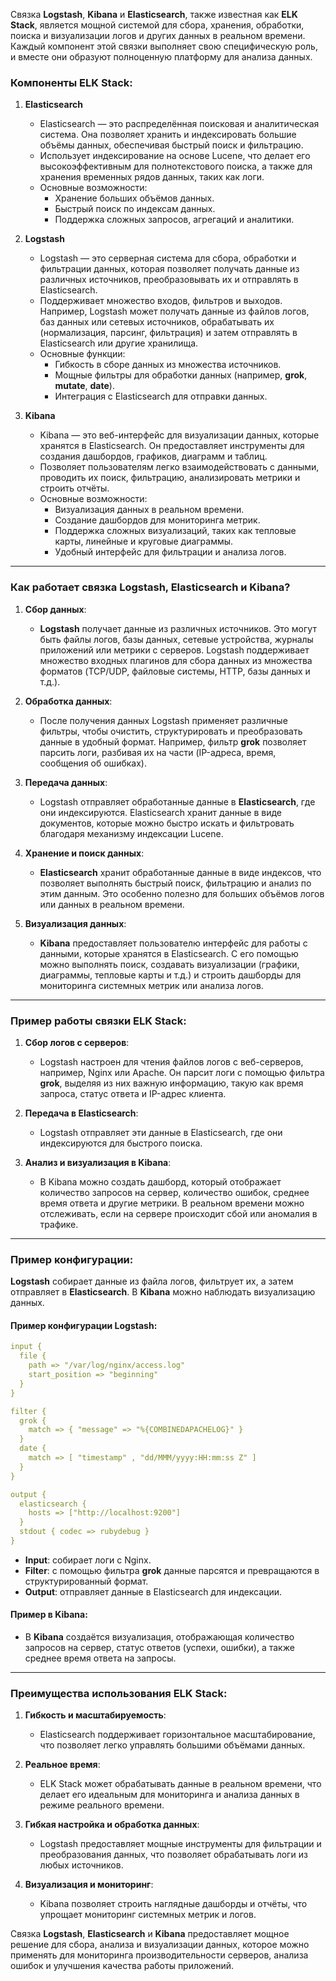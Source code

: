 Связка **Logstash**, **Kibana** и **Elasticsearch**, также известная как **ELK Stack**, является мощной системой для сбора, хранения, обработки, поиска и визуализации логов и других данных в реальном времени. Каждый компонент этой связки выполняет свою специфическую роль, и вместе они образуют полноценную платформу для анализа данных.

### Компоненты ELK Stack:

1. **Elasticsearch**
   - Elasticsearch — это распределённая поисковая и аналитическая система. Она позволяет хранить и индексировать большие объёмы данных, обеспечивая быстрый поиск и фильтрацию.
   - Использует индексирование на основе Lucene, что делает его высокоэффективным для полнотекстового поиска, а также для хранения временных рядов данных, таких как логи.
   - Основные возможности:
     - Хранение больших объёмов данных.
     - Быстрый поиск по индексам данных.
     - Поддержка сложных запросов, агрегаций и аналитики.

2. **Logstash**
   - Logstash — это серверная система для сбора, обработки и фильтрации данных, которая позволяет получать данные из различных источников, преобразовывать их и отправлять в Elasticsearch.
   - Поддерживает множество входов, фильтров и выходов. Например, Logstash может получать данные из файлов логов, баз данных или сетевых источников, обрабатывать их (нормализация, парсинг, фильтрация) и затем отправлять в Elasticsearch или другие хранилища.
   - Основные функции:
     - Гибкость в сборе данных из множества источников.
     - Мощные фильтры для обработки данных (например, **grok**, **mutate**, **date**).
     - Интеграция с Elasticsearch для отправки данных.

3. **Kibana**
   - Kibana — это веб-интерфейс для визуализации данных, которые хранятся в Elasticsearch. Он предоставляет инструменты для создания дашбордов, графиков, диаграмм и таблиц.
   - Позволяет пользователям легко взаимодействовать с данными, проводить их поиск, фильтрацию, анализировать метрики и строить отчёты.
   - Основные возможности:
     - Визуализация данных в реальном времени.
     - Создание дашбордов для мониторинга метрик.
     - Поддержка сложных визуализаций, таких как тепловые карты, линейные и круговые диаграммы.
     - Удобный интерфейс для фильтрации и анализа логов.

---

### Как работает связка Logstash, Elasticsearch и Kibana?

1. **Сбор данных**:
   - **Logstash** получает данные из различных источников. Это могут быть файлы логов, базы данных, сетевые устройства, журналы приложений или метрики с серверов. Logstash поддерживает множество входных плагинов для сбора данных из множества форматов (TCP/UDP, файловые системы, HTTP, базы данных и т.д.).
   
2. **Обработка данных**:
   - После получения данных Logstash применяет различные фильтры, чтобы очистить, структурировать и преобразовать данные в удобный формат. Например, фильтр **grok** позволяет парсить логи, разбивая их на части (IP-адреса, время, сообщения об ошибках).
   
3. **Передача данных**:
   - Logstash отправляет обработанные данные в **Elasticsearch**, где они индексируются. Elasticsearch хранит данные в виде документов, которые можно быстро искать и фильтровать благодаря механизму индексации Lucene.
   
4. **Хранение и поиск данных**:
   - **Elasticsearch** хранит обработанные данные в виде индексов, что позволяет выполнять быстрый поиск, фильтрацию и анализ по этим данным. Это особенно полезно для больших объёмов логов или данных в реальном времени.
   
5. **Визуализация данных**:
   - **Kibana** предоставляет пользователю интерфейс для работы с данными, которые хранятся в Elasticsearch. С его помощью можно выполнять поиск, создавать визуализации (графики, диаграммы, тепловые карты и т.д.) и строить дашборды для мониторинга системных метрик или анализа логов.

---

### Пример работы связки ELK Stack:

1. **Сбор логов с серверов**:
   - Logstash настроен для чтения файлов логов с веб-серверов, например, Nginx или Apache. Он парсит логи с помощью фильтра **grok**, выделяя из них важную информацию, такую как время запроса, статус ответа и IP-адрес клиента.

2. **Передача в Elasticsearch**:
   - Logstash отправляет эти данные в Elasticsearch, где они индексируются для быстрого поиска.

3. **Анализ и визуализация в Kibana**:
   - В Kibana можно создать дашборд, который отображает количество запросов на сервер, количество ошибок, среднее время ответа и другие метрики. В реальном времени можно отслеживать, если на сервере происходит сбой или аномалия в трафике.

---

### Пример конфигурации:
**Logstash** собирает данные из файла логов, фильтрует их, а затем отправляет в **Elasticsearch**. В **Kibana** можно наблюдать визуализацию данных.

#### Пример конфигурации Logstash:
```yaml
input {
  file {
    path => "/var/log/nginx/access.log"
    start_position => "beginning"
  }
}

filter {
  grok {
    match => { "message" => "%{COMBINEDAPACHELOG}" }
  }
  date {
    match => [ "timestamp" , "dd/MMM/yyyy:HH:mm:ss Z" ]
  }
}

output {
  elasticsearch {
    hosts => ["http://localhost:9200"]
  }
  stdout { codec => rubydebug }
}
```

- **Input**: собирает логи с Nginx.
- **Filter**: с помощью фильтра **grok** данные парсятся и превращаются в структурированный формат.
- **Output**: отправляет данные в Elasticsearch для индексации.

#### Пример в Kibana:
- В **Kibana** создаётся визуализация, отображающая количество запросов на сервер, статус ответов (успехи, ошибки), а также среднее время ответа на запросы.

---

### Преимущества использования ELK Stack:

1. **Гибкость и масштабируемость**:
   - Elasticsearch поддерживает горизонтальное масштабирование, что позволяет легко управлять большими объёмами данных.
   
2. **Реальное время**:
   - ELK Stack может обрабатывать данные в реальном времени, что делает его идеальным для мониторинга и анализа данных в режиме реального времени.

3. **Гибкая настройка и обработка данных**:
   - Logstash предоставляет мощные инструменты для фильтрации и преобразования данных, что позволяет обрабатывать логи из любых источников.

4. **Визуализация и мониторинг**:
   - Kibana позволяет строить наглядные дашборды и отчёты, что упрощает мониторинг системных метрик и логов.

Связка **Logstash**, **Elasticsearch** и **Kibana** предоставляет мощное решение для сбора, анализа и визуализации данных, которое можно применять для мониторинга производительности серверов, анализа ошибок и улучшения качества работы приложений.